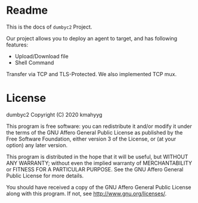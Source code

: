 # Readme

This is the docs of `dumbyc2` Project.

Our project allows you to deploy an agent to target, and has following features:

- Upload/Download file
- Shell Command

Transfer via TCP and TLS-Protected. We also implemented TCP mux.

# License

 dumbyc2
 Copyright (C) 2020  kmahyyg
 
 This program is free software: you can redistribute it and/or modify
 it under the terms of the GNU Affero General Public License as published by
 the Free Software Foundation, either version 3 of the License, or
 (at your option) any later version.
 
 This program is distributed in the hope that it will be useful,
 but WITHOUT ANY WARRANTY; without even the implied warranty of
 MERCHANTABILITY or FITNESS FOR A PARTICULAR PURPOSE.  See the
 GNU Affero General Public License for more details.
 
 You should have received a copy of the GNU Affero General Public License
 along with this program.  If not, see <http://www.gnu.org/licenses/>.

